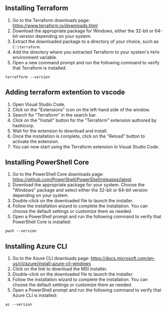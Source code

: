 ## Installing Terraform

1. Go to the Terraform downloads page: https://www.terraform.io/downloads.html
2. Download the appropriate package for Windows, either the 32-bit or 64-bit version depending on your system.
3. Extract the downloaded package to a directory of your choice, such as `C:\terraform`.
4. Add the directory where you extracted Terraform to your system's `PATH` environment variable.
5. Open a new command prompt and run the following command to verify that Terraform is installed:
```
terrafform --version
```

## Adding terraform extention to vscode

1. Open Visual Studio Code.
2. Click on the "Extensions" icon on the left-hand side of the window.
3. Search for "Terraform" in the search bar.
4. Click on the "Install" button for the "Terraform" extension authored by hashicorp.
5. Wait for the extension to download and install.
6. Once the installation is complete, click on the "Reload" button to activate the extension.
7. You can now start using the Terraform extension in Visual Studio Code.

## Installing PowerShell Core

1. Go to the PowerShell Core downloads page: https://github.com/PowerShell/PowerShell/releases/latest
2. Download the appropriate package for your system. Choose the "Windows" package and select either the 32-bit or 64-bit version depending on your system.
3. Double-click on the downloaded file to launch the installer.
4. Follow the installation wizard to complete the installation. You can choose the default settings or customize them as needed.
5. Open a PowerShell prompt and run the following command to verify that PowerShell Core is installed:
```
pwsh --version
```

## Installing Azure CLI

1. Go to the Azure CLI downloads page: https://docs.microsoft.com/en-us/cli/azure/install-azure-cli-windows
2. Click on the link to download the MSI installer.
3. Double-click on the downloaded file to launch the installer.
4. Follow the installation wizard to complete the installation. You can choose the default settings or customize them as needed.
5. Open a PowerShell prompt and run the following command to verify that Azure CLI is installed:
```
az --version
```



